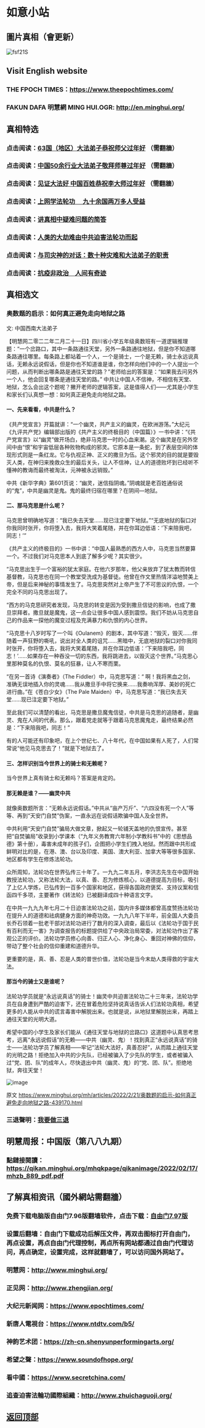 # 如意小站

## 圖片真相（會更新）

![fsf21S](https://user-images.githubusercontent.com/79625284/154924162-c6457138-ab14-4164-93e7-0cb5040e1786.jpg)

## Visit English website

### THE FPOCH TIMES：https://www.theepochtimes.com/

### FAKUN DAFA 明慧網 MING HUI.OGR: http://en.minghui.org/

## 真相特选

### 点击阅读：[63国（地区）大法弟子恭祝师父过年好](https://greetings.minghui.org/mh/articles/2022/2/1/63%E5%9B%BD%EF%BC%88%E5%9C%B0%E5%8C%BA%EF%BC%89%E5%A4%A7%E6%B3%95%E5%BC%9F%E5%AD%90%E6%81%AD%E7%A5%9D%E5%B8%88%E7%88%B6%E8%BF%87%E5%B9%B4%E5%A5%BD-438145.html?fbclid=IwAR3B4woqobiRdOiOoRZBs5JmreUPvSiukJ7ZzvPXlibkFyiS2kNMYXPwFbo) （需翻牆）

### 点击阅读：[中国50余行业大法弟子敬拜师尊过年好](https://greetings.minghui.org/mh/articles/2022/1/31/%E4%B8%AD%E5%9B%BD50%E4%BD%99%E8%A1%8C%E4%B8%9A%E5%A4%A7%E6%B3%95%E5%BC%9F%E5%AD%90%E6%95%AC%E6%8B%9C%E5%B8%88%E5%B0%8A%E8%BF%87%E5%B9%B4%E5%A5%BD-437915.html) （需翻牆）

### 点击阅读：[见证大法好 中国百姓恭祝李大师过年好](https://greetings.minghui.org/mh/articles/2022/1/29/%E8%A7%81%E8%AF%81%E5%A4%A7%E6%B3%95%E5%A5%BD-%E4%B8%AD%E5%9B%BD%E7%99%BE%E5%A7%93%E6%81%AD%E7%A5%9D%E6%9D%8E%E5%A4%A7%E5%B8%88%E8%BF%87%E5%B9%B4%E5%A5%BD-437838.html) （需翻牆）

### 点击阅读：[上网学法轮功 　九十余国两万多人受益](https://github.com/pinhe91/jcxw5/tree/main)

### 点击阅读：[讲真相中疑难问题的简答](https://github.com/pinhe91/jcxw3/tree/main)

### 点击阅读：[人类的大劫难由中共迫害法轮功而起](https://github.com/pinhe91/jcxw4/tree/main) 

### 点击阅读：[与司灾神的对话：数十种灾难和大法弟子的职责](https://github.com/pinhe91/jcxw1/tree/main) 

### 点击阅读：[抗疫非政治　人间有奇迹](https://github.com/pinhe91/jcxw2/tree/main) 

## 真相选文

### 奥数题的启示：如何真正避免走向地狱之路

文: 中国西南大法弟子

【明慧网二零二二年二月二十一日】四川省小学五年级奥数班有一道逻辑推理题：“一个岔路口，其中一条路通往天堂，另外一条路通往地狱，但是你不知道哪条路通往哪里。每条路上都站着一个人，一个是骑士，一个是无赖，骑士永远说真话，无赖永远说假话，但是你也不知道谁是谁，你怎样向他们中的一个人提出一个问题，从而判断出哪条路是通往天堂的路？”老师给出的答案是：“如果我去问另外一个人，他会回复哪条是通往天堂的路。”
中共让中国人不信神，不相信有天堂、地狱，怎么会出这个题呢？撇开老师的逻辑答案，这是值得人们——尤其是小学生和家长们认真想一想：如何真正避免走向地狱之路。

#### 一、先来看看，中共是什么？

《共产党宣言》开篇就讲：“一个幽灵，共产主义的幽灵，在欧洲游荡。”大纪元《九评共产党》编辑部出版的《共产主义的终极目的（中国篇）》一书中讲：“《共产党宣言》以“幽灵”做开场白，绝非马克思一时的心血来潮。这个幽灵是在另外空间中由“恨”和宇宙低层各种败物构成的邪灵。它原本是一条蛇，到了表层空间的体现形式则是一条红龙。它与仇视正神、正义的撒旦为伍。这个邪灵的目的就是要毁灭人类，在神归来挽救众生的最后关头，让人不信神，让人的道德败坏到已经听不懂神的教诲而最终被淘汰，元神被永远销毁。”

中共《新华字典》第601页说：“幽灵，迷信指阴魂。”阴魂就是老百姓通俗说的“鬼”，中共是幽灵是鬼。鬼的最终归宿在哪里？在阴间—地狱。

#### 二、那马克思是什么呢？

马克思曾明确地写道：“我已失去天堂……现已注定要下地狱。”“无底地狱的裂口对你我同时张开，你将堕入去，我将大笑着尾随，并在你耳边低语：‘下来陪我吧，同志！’”

《共产主义的终极目的》一书中讲：“中国人最熟悉的西方人中，马克思当然要算一个。不过我们对马克思本人到底了解多少呢？其实很少。

“马克思出生于一个富裕的犹太家庭。在他六岁那年，他父亲放弃了犹太教而转信基督教，马克思也在同一个教堂受洗成为基督徒。他曾在作文里热情洋溢地赞美上帝，但是后来神秘的事情发生了。马克思突然对上帝产生了不可思议的仇恨，一个完全不同的马克思出现了。

“西方的马克思研究者发现，马克思的转变是因为受到撒旦信徒的影响，也成了撒旦崇拜者。撒旦就是魔鬼，这一点会让很多中国人感到震惊。我们不妨从马克思自己的作品来一探他的魔变过程及充满暴力和仇恨的内心世界。

“马克思十八岁时写了一个叫《Oulanem》的剧本，其中写道：“毁灭，毁灭……伴随着一声狂野的嘶吼，说出对全人类的诅咒……黑暗中，无底地狱的裂口对你我同时张开，你将堕入去，我将大笑着尾随，并在你耳边低语：‘下来陪我吧，同志！’……如果存在一种吞没一切的东西，我将跳进去，以毁灭这个世界。”马克思心里那种莫名的仇恨、莫名的狂暴，让人不寒而栗。

“在另一首诗《演奏者》（The Fiddler）中，马克思写道：“ 啊！我将黑血之剑，准确无误地插入你的灵魂……我从撒旦手中将它换来……我奏响浑厚、美妙的死亡进行曲。”在《苍白少女》（The Pale Maiden）中，马克思写道：“我已失去天堂……现已注定要下地狱。”

至此我们可以清楚的看出，马克思是撒旦魔鬼信徒，中共是马克思的追随者，是幽灵、鬼在人间的代表。那么，跟着党走就等于跟着马克思魔鬼走，最终结果必然是：“下来陪我吧，同志！”

有的人可能还有印象吧，在上个世纪七、八十年代，在中国如果有人死了，人们常常说“他见马克思去了！”就是下地狱去了。

#### 三、怎样识别当今世界上的骑士和无赖呢？

当今世界上真有骑士和无赖吗？答案是肯定的。

#### 那无赖是谁？——幽灵中共

就像奥数题所言：“无赖永远说假话。”中共从“亩产万斤”、“六四没有死一个人”等等、再到“天安门自焚”伪案，一直永远在说假话欺骗中国人及全世界。

中共利用“天安门自焚”骗局大做文章，掀起又一轮铺天盖地的仇恨宣传。甚至把“自焚骗局”收录到小学课本（“九年义务教育六年制小学教科书”中的《思想品德》第十册），毒害未成年的孩子们，企图把小学生们拽入地狱。然而跟中共形成鲜明对比的是，在港、澳、台以及印度、美国、澳大利亚、加拿大等等很多国家、地区都有学生在修炼法轮功。

众所周知，法轮功在世界弘传三十年了。一九九二年五月，李洪志先生在中国开始教授法轮功，又称法轮大法，以真、善、忍为修炼核心，以道德提高为目标，吸引了上亿人学炼，已弘传到一百多个国家和地区，获得各国政府褒奖、支持议案和信函四千多项，主要著作《转法轮》已被翻译成四十种语言文字。

在中共一九九九年七月二十日迫害法轮功之前，国内许多媒体都曾高度赞扬法轮功在提升人的道德和祛病健身方面的神奇功效。一九九八年下半年，前全国人大委员长乔石领着一批老干部对法轮功进行了数月的深入调查，最后以《法轮功于国于民有百利而无一害》为调查报告的标题提供给了中央政治局常委，对法轮功作出了客观公正的评价。法轮功学员修心向善、归正人心、净化身心、重回对神佛的信仰，带动了整个社会的信仰重建和道德升华。

更重要的是，真、善、忍是人类的普世价值，法轮功是当今末劫人类得救的宇宙大法。

#### 那当今的骑士又是谁呢？

法轮功学员就是“永远说真话”的骑士！幽灵中共迫害法轮功二十三年来，法轮功学员在自身遭到严酷的迫害下，还在冒着危险坚持说真话告诉人们法轮功真相，希望更多的人能从中共的谎言毒害中解脱出来。也就是说，从地狱里解脱出来，再踏上通往天堂的光明大道。

希望中国的小学生及家长们能从《通往天堂与地狱的岔路口》这道题中认真思考思考，远离“永远说假话”的无赖——中共（幽灵、鬼）！找到真正“永远说真话”的骑士——法轮功学员了解真相——牢记“法轮大法好，真善忍好”，从而踏上通往天堂的光明之路！拒绝加入中共的少先队，已经被骗入了少先队的学生，或者被骗入过“党、团、队”的成年人，尽快退出中共（幽灵、鬼）的“党、团、队”。拒绝地狱，奔往天堂！

![image](https://user-images.githubusercontent.com/79625284/154923710-fd1566e4-9d5f-48aa-8381-dd6c29e40ea6.png)

原文 https://www.minghui.org/mh/articles/2022/2/21/奥数题的启示-如何真正避免走向地狱之路-439170.html

### 三退聲明：[我要做三退](https://tuidang.epochtimes.com/)

## 明慧周报：中国版（第八八九期）

### 點鏈接閱讀：https://qikan.minghui.org/mhqkpage/qikanimage/2022/02/17/mhzb_889_pdf.pdf

## 了解真相资讯（國外網站需翻牆）

### 免费下载电脑版自由门7.96版翻墙软件，点击下载：[自由门7.97版](https://github.com/pinhe91/tuiguang/files/6839679/fg797r.zip)

### 设置后翻墙：自由门下载成功后解压文件，再双击图标打开自由门，再点设置，再点自由门代理控制，再点所有网站都通过自由门代理访问，再点确定，设置完成，这样就翻墙了，可以访问国外网站了。

### 明慧网：http://www.minghui.org/

### 正见网：http://www.zhengjian.org/

### 大纪元新闻网：https://www.epochtimes.com/

### 新唐人電視台：https://www.ntdtv.com/b5/

### 神韵艺术团：https://zh-cn.shenyunperformingarts.org/

### 希望之聲：https://www.soundofhope.org/

### 看中國：https://www.secretchina.com/

### 追查迫害法輪功國際組織：http://www.zhuichaguoji.org/

## [返回顶部](https://git.io/Js3EY)
